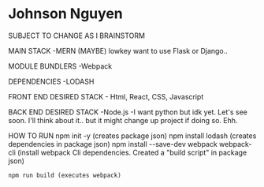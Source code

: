 # Johnson Nguyen

SUBJECT TO CHANGE AS I BRAINSTORM 

MAIN STACK
    -MERN (MAYBE) lowkey want to use Flask or Django..

MODULE BUNDLERS 
    -Webpack

DEPENDENCIES
    -LODASH 

FRONT END DESIRED STACK
    - Html, React, CSS, Javascript

BACK END DESIRED STACK
    -Node.js
    -I want python but idk yet. Let's see soon. I'll think about it.. but it might change up project if doing so. Ehh.

HOW TO RUN 
    npm init -y (creates package json)
    npm install lodash (creates dependencies in package json)
    npm install --save-dev webpack webpack-cli (install webpack Cli dependencies. Created a "build script" in package json)

    npm run build (executes webpack)